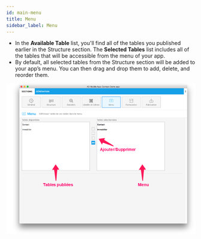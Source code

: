 ```yaml
---
id: main-menu
title: Menu
sidebar_label: Menu
---
```

* In the **Available Table** list, you'll find all of the tables you published earlier in the Structure section. The **Selected Tables** list includes all of the tables that will be accessible from the menu of your app.
* By default, all selected tables from the Structure section will be added to your app’s menu. You can then drag and drop them to add, delete, and reorder them.

![Main menu section](assets/project-editor/Main-menu-section-4D-for-iOS.png)
